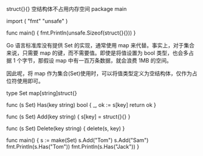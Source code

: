 struct{}{}
空结构体不占用内存空间
package main

import (
"fmt"
"unsafe"
)

func main() {
fmt.Println(unsafe.Sizeof(struct{}{}))
}

Go 语言标准库没有提供 Set 的实现，通常使用 map 来代替。事实上，对于集合来说，只需要 map 的键，而不需要值。即使是将值设置为 bool 类型，也会多占据 1 个字节，那假设 map 中有一百万条数据，就会浪费 1MB 的空间。

因此呢，将 map 作为集合(Set)使用时，可以将值类型定义为空结构体，仅作为占位符使用即可。


type Set map[string]struct{}

func (s Set) Has(key string) bool {
_, ok := s[key]
return ok
}

func (s Set) Add(key string) {
s[key] = struct{}{}
}

func (s Set) Delete(key string) {
delete(s, key)
}

func main() {
s := make(Set)
s.Add("Tom")
s.Add("Sam")
fmt.Println(s.Has("Tom"))
fmt.Println(s.Has("Jack"))
}
